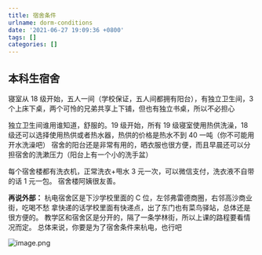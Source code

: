 ```yaml
---
title: 宿舍条件
urlname: dorm-conditions
date: '2021-06-27 19:09:36 +0800'
tags: []
categories: []
---
```


## 本科生宿舍

寝室从 18 级开始，五人一间（学校保证，五人间都拥有阳台），有独立卫生间，3 个上床下桌，两个可怜的兄弟共享上下铺，但也有独立书桌，所以不必担心

独立卫生间谁用谁知道，舒服的。19 级开始，所有 19 级寝室使用热供洗澡，18 级还可以选择使用热供或者热水器，热供的价格是热水不到 40 一吨（你不可能用开水洗澡吧）
宿舍的阳台还是非常有用的，晒衣服也很方便，而且早晨还可以分担宿舍的洗漱压力（阳台上有一个小的洗手盆）

每个宿舍楼都有洗衣机，正常洗衣+甩水 3 元一次，可以微信支付，洗衣液不自带的话 1 元一包。
宿舍楼阿姨很友善。

**再说外部：**
杭电宿舍区是下沙学校里面的 C 位，左邻弗雷德商圈，右邻高沙商业街，吃喝不愁
拿快递的话学校里面有快递点，出了东门也有菜鸟驿站，总体还是很方便的。
教学区和宿舍区是分开的，隔了一条学林街，所以上课的路程要看情况而定。
总体来说，你要是为了宿舍条件来杭电，也行吧

![image.png](https://cdn.nlark.com/yuque/0/2021/png/2596791/1623807252736-3bcf54ad-5042-4772-9549-07ced5c9f624.png#align=left&display=inline&height=4096&id=uae15edae&margin=%5Bobject%20Object%5D&name=image.png&originHeight=4096&originWidth=362&size=1336298&status=done&style=shadow&width=362)
